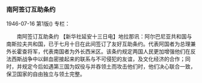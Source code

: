 ### 南阿签订互助条约

1946-07-16
第1版()
专栏：

　　南阿签订互助条约
    【新华社延安十三日电】地拉那讯：阿尔巴尼亚共和国与南斯拉夫共和国，已于七月十日在此间签订了友好互助条约。代表阿国者为总理兼外长霍查将军，代表南国者为外长西米区。该条约规定两国人民更加增强他们在反法西斯战争中以鲜血密接起来的联系与不可侵犯的友谊，及文化经济的合作；同时，并规定今后如遇第三国为奴役与并吞领土而攻击他们时，他们决心联合一致，保卫国家的自由独立与领土完整。
